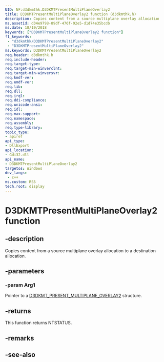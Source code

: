 ```yaml
---
UID: NF:d3dkmthk.D3DKMTPresentMultiPlaneOverlay2
title: D3DKMTPresentMultiPlaneOverlay2 function (d3dkmthk.h)
description: Copies content from a source multiplane overlay allocation to a destination allocation.
ms.assetid: d34e9798-89df-476f-92e5-d1d74e35bcdb
ms.date: 10/19/2018
keywords: ["D3DKMTPresentMultiPlaneOverlay2 function"]
f1_keywords:
 - "d3dkmthk/D3DKMTPresentMultiPlaneOverlay2"
 - "D3DKMTPresentMultiPlaneOverlay2"
ms.keywords: D3DKMTPresentMultiPlaneOverlay2
req.header: d3dkmthk.h
req.include-header:
req.target-type:
req.target-min-winverclnt:
req.target-min-winversvr:
req.kmdf-ver:
req.umdf-ver:
req.lib:
req.dll:
req.irql: 
req.ddi-compliance:
req.unicode-ansi:
req.idl:
req.max-support:
req.namespace:
req.assembly:
req.type-library: 
topic_type: 
- apiref
api_type: 
- DllExport
api_location: 
- Gdi32.dll
api_name: 
- D3DKMTPresentMultiPlaneOverlay2
targetos: Windows
dev_langs:
 - c++
ms.custom: RS5
tech.root: display
---
```


# D3DKMTPresentMultiPlaneOverlay2 function


## -description

Copies content from a source multiplane overlay allocation to a destination allocation.

## -parameters

### -param Arg1

Pointer to a [D3DKMT_PRESENT_MULTIPLANE_OVERLAY2](ns-d3dkmthk-_d3dkmt_present_multiplane_overlay2.md) structure.

## -returns

This function returns NTSTATUS.

## -remarks

## -see-also
